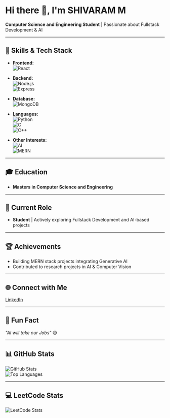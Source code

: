 # Hi there 👋, I'm SHIVARAM M

**Computer Science and Engineering Student** | Passionate about Fullstack Development & AI  

---

## 🧰 Skills & Tech Stack

- **Frontend:**  
![React](https://img.shields.io/badge/React-61DAFB?style=for-the-badge&logo=react&logoColor=black)  

- **Backend:**  
![Node.js](https://img.shields.io/badge/Node.js-339933?style=for-the-badge&logo=node.js&logoColor=white)  
![Express](https://img.shields.io/badge/Express.js-000000?style=for-the-badge&logo=express&logoColor=white)  

- **Database:**  
![MongoDB](https://img.shields.io/badge/MongoDB-47A248?style=for-the-badge&logo=mongodb&logoColor=white)  

- **Languages:**  
![Python](https://img.shields.io/badge/Python-3776AB?style=for-the-badge&logo=python&logoColor=white)  
![C](https://img.shields.io/badge/C-00599C?style=for-the-badge&logo=c&logoColor=white)  
![C++](https://img.shields.io/badge/C++-00599C?style=for-the-badge&logo=c%2B%2B&logoColor=white)  

- **Other Interests:**  
![AI](https://img.shields.io/badge/AI-FF6F61?style=for-the-badge)  
![MERN](https://img.shields.io/badge/MERN-007ACC?style=for-the-badge)  

---

## 🎓 Education

- **Masters in Computer Science and Engineering**  

---

## 💼 Current Role

- **Student** | Actively exploring Fullstack Development and AI-based projects  

---

## 🏆 Achievements

- Building MERN stack projects integrating Generative AI  
- Contributed to research projects in AI & Computer Vision  

---

## 🌐 Connect with Me

[LinkedIn](https://www.linkedin.com/in/shivaram-m-cse)  

---

## 🤖 Fun Fact

*"AI will take our Jobs"* 😅  

---

## 📊 GitHub Stats

![GitHub Stats](https://github-readme-stats.vercel.app/api?username=shivaram-m&show_icons=true&theme=dark&hide_border=true)  
![Top Languages](https://github-readme-stats.vercel.app/api/top-langs/?username=shivaram-m-cse&layout=compact&theme=dark&hide_border=true)  

---

## 💻 LeetCode Stats

![LeetCode Stats](https://leetcard.jacoblin.cool/Shivaram-cse?theme=dark)
